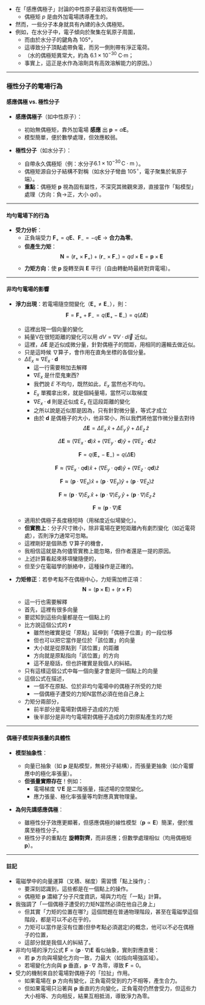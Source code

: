 
- 在「感應偶極子」討論的中性原子最初沒有偶極矩——
  - 偶極矩 $p$ 是由外加電場誘導產生的。
- 然而，一些分子本身就具有內建的永久偶極矩。
- 例如，在水分子中，電子傾向於聚集在氧原子周圍，
  - 而由於水分子的鍵角為 105°，
  - 這導致分子頂點處帶負電，而另一側則帶有淨正電荷。
  - （水的偶極矩異常大，約為 $6.1 \times 10^{-30}$ C·m；
  - 事實上，這正是水作為溶劑具有高效溶解能力的原因。）


---

### **極性分子的電場行為**  
#### **感應偶極 vs. 極性分子**  
- **感應偶極子**（如中性原子）：  
  - 初始無偶極矩，靠外加電場 **感應** 出 $\mathbf{p} = \alpha \mathbf{E}$。  
  - 模型簡單，便於數學處理，但效應較弱。  

- **極性分子**（如水分子）：  
  - 自帶永久偶極矩（例：水分子$6.1 \times 10^{-30} \, \text{C} \cdot \text{m}$ ）。  
  - 偶極矩源自分子結構不對稱（如水分子彎曲 $105^\circ$，電子聚集於氧原子端）。  
  - **重點**：偶極矩 $\mathbf{p}$ 視為固有屬性，不深究其微觀來源，直接當作「點模型」處理（方向：負→正，大小 $qd$）。  

---

#### **均勻電場下的行為**  
- **受力分析**：  
  - 正負端受力 $\mathbf{F}_+ = q\mathbf{E}$、$\mathbf{F}_- = -q\mathbf{E}$ → **合力為零**。  
  - **但產生力矩**：  
    $$
    \mathbf{N} = (\mathbf{r}_+ \times \mathbf{F}_+) + (\mathbf{r}_- \times \mathbf{F}_-) = qd \times \mathbf{E} = \mathbf{p} \times \mathbf{E}
    $$  
  - **力矩方向**：使 $\mathbf{p}$ 旋轉至與 $\mathbf{E}$ 平行（自由轉動時最終對齊電場）。  

---

#### **非均勻電場的影響**  
- **淨力出現**：若電場隨空間變化（$\mathbf{E}_+ \neq \mathbf{E}_-$），則： 
  $$
  \mathbf{F} = \mathbf{F}_+ + \mathbf{F}_- = q(\mathbf{E}_+ - \mathbf{E}_-) = q (\Delta \mathbf{E}) 
  $$
  - 這裡出現一個向量的變化
  - 純量V在很短距離的變化可以用 $dV = \nabla V \cdot d\vec{l}$ 近似。
  - 這裡，$\Delta \mathbf{E}$ 是近似成微分量，針對偶極子的間距，用相同的邏輯去做近似。
  - 只是這時候 $\nabla$算子，會作用在直角坐標的各個分量。
  - $\Delta E_x \approx \nabla E_x \cdot \mathbf{d}$
    - 這一行需要稍加去解釋
    - $\nabla E_x$ 是什麼鬼東西?
    - 我們說 $E$ 不均勻，既然如此，$E_x$ 當然也不均勻。
    - $E_x$ 單獨拿出來，就是個純量場，當然可以取梯度
    - $\nabla E_x \cdot \mathbf{d}$ 則是近似成 $E_x$ 在這段距離的變化
    - 之所以說是近似那是因為，只有針對微分量，等式才成立
    - 由於 $\mathbf{d}$ 是偶極子的大小，他非常小，所以我們將他當作微分量去對待
  $$
  \Delta \mathbf{E} =  \Delta E_x \,\hat{x} +  \Delta E_y \,\hat{y} +  \Delta E_z \,\hat{z}
  $$

  $$
  \Delta \mathbf{E} \approx (\nabla E_x \cdot \mathbf{d}) \hat{x} + (\nabla E_y \cdot \mathbf{d}) \hat{y} + (\nabla E_z \cdot \mathbf{d}) \hat{z}
  $$

  $$
  \mathbf{F} = q(\mathbf{E}_+ - \mathbf{E}_-) = q (\Delta \mathbf{E}) 
  $$

  $$
  \mathbf{F} \approx  (\nabla E_x \cdot q\mathbf{d}) \hat{x} + (\nabla E_y \cdot q\mathbf{d}) \hat{y} + (\nabla E_z \cdot q\mathbf{d}) \hat{z} 
  $$

  $$
  \mathbf{F} \approx  (\mathbf{p} \cdot \nabla E_x ) \hat{x} + (\mathbf{p} \cdot \nabla E_y) \hat{y} + (\mathbf{p} \cdot \nabla E_z) \hat{z} 
  $$

  $$
  \mathbf{F} \approx  (\mathbf{p} \cdot \nabla ) E_x \, \hat{x} + (\mathbf{p} \cdot \nabla ) E_y \, \hat{y} + (\mathbf{p} \cdot \nabla ) E_z \, \hat{z} 
  $$

  $$
  \mathbf{F} \approx (\mathbf{p} \cdot \nabla)\mathbf{E}
  $$  
  - 適用於偶極子長度極短時（用梯度近似場變化）。  
  - **但實務上**：分子尺寸微小，除非電場在更短距離內有劇烈變化（如近電荷處），否則淨力通常可忽略。
  - 這裡剛好是個熟悉 $\nabla$算子的機會，
  - 我相信這就是為何儘管實務上能忽略，但作者還是一提的原因。
  - 上述計算看起來移項蠻隨便的，
  - 但至少在電磁學的脈絡中，這種操作是正確的。 

- **力矩修正**：若參考點不在偶極中心，力矩需加修正項：  
  $$
  \mathbf{N} = (\mathbf{p} \times \mathbf{E}) + (\mathbf{r} \times \mathbf{F})
  $$
  - 這一行也需要解釋
  - 首先，這裡有很多向量
  - 要認知到這些向量都是在一個點上的
  - 比方說這個公式的 $\mathbf{r}$
    - 雖然他確實是從「原點」延伸到「偶極子位置」的一段位移
    - 但也可以把它當作是位於「該位置」的向量
    - 大小就是從原點到「該位置」的距離
    - 方向就是原點指向「該位置」的方向
    - 這不是廢話，但也許確實是我個人的糾結。
  - 只有這樣這個公式中每一個向量才會是同一個點上的向量
  - 這個公式在描述，
    - 一個不在原點、位於非均勻電場中的偶極子所受的力矩
    - 一個偶極子遭受的力矩N當然必須在他自己身上
  - 力矩分兩部分，
    - 前半部分是電場對偶極子造成的力矩
    - 後半部分是非均勻電場對偶極子造成的力對原點產生的力矩

---

#### **偶極子模型與張量的具體性**  
- **模型抽象性**：  
  - 向量已抽象（如 $\mathbf{p}$ 是點模型，無視分子結構），而張量更抽象（如介電響應中的極化率張量）。  
  - **但張量實際存在**！例如：  
    - 電場梯度 $\nabla \mathbf{E}$ 是二階張量，描述場的空間變化。  
    - 應力張量、極化率張量等均對應真實物理量。  

- **為何先講感應偶極**：  
  - 雖極性分子效應更顯著，但感應偶極的線性模型（$\mathbf{p} \propto \mathbf{E}$）簡潔，便於推廣至極性分子。  
  - 極性分子的重點在 **旋轉對齊**，而非感應；但數學處理相似（均用偶極矩 $\mathbf{p}$）。  

---

#### **註記**  
- 電磁學中的向量運算（叉積、梯度）需習慣「點上操作」：
  - 要深刻認識到，這些都是在一個點上的操作。
  - 偶極矩 $\mathbf{p}$ 濃縮了分子尺度資訊，場與力均在「一點」計算。
- 我強調了「一個偶極子遭受的力矩N當然必須在他自己身上」
  - 但其實「力矩的位置在哪?」這個問題在普通物理階段，甚至在電磁學這個階段，都是可以不必在乎的，
  - 力矩可以當作是沒有位置(但參考點必須選定)的概念，他可以不必在偶極子的位置，
  - 這部分就是我個人的糾結了。  
- 非均勻場的淨力公式 $\mathbf{F} = (\mathbf{p} \cdot \nabla)\mathbf{E}$ 看似抽象，實則對應直覺：  
  - 若 $\mathbf{p}$ 方向與場變化方向一致，力最大（如指向場強區域）。
  - 若場變化方向與 $\mathbf{p}$ 垂直，$\mathbf{p} \cdot \nabla$ 為零，導致 $\mathbf{F} = 0$。
- 受力的機制來自於電場對偶極子的「拉扯」作用。
  - 如果電場在 $\mathbf{p}$ 方向有變化，正負電荷受到的力不相等，產生合力。
  - 但如果電場只沿著與 $\mathbf{p}$ 垂直的方向變化，正負電荷仍然會受力，但這些力大小相等、方向相反，結果互相抵消，導致淨力為零。

